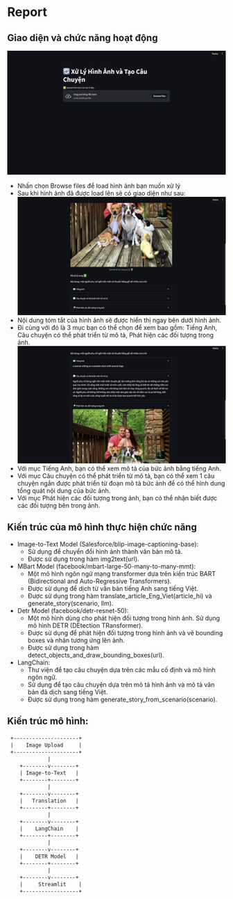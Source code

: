 # Report

## Giao diện và chức năng hoạt động
![](./img/homepage.png)

- Nhấn chọn Browse files để load hình ảnh bạn muốn xử lý
- Sau khi hình ảnh đã được load lên sẽ có giao diện như sau:
![](./img/1.png)
- Nội dung tóm tắt của hình ảnh sẽ được hiển thị ngay bên dưới hình ảnh.
- Đi cùng với đó là 3 mục bạn có thể chọn để xem bao gồm: Tiếng Anh, Câu chuyện có thể phát triển từ mô tả, Phát hiện các đối tượng trong ảnh.
![](./img/2.png)
- Với mục Tiếng Anh, bạn có thể xem mô tả của bức ảnh bằng tiếng Anh.
- Với mục Câu chuyện có thể phát triển từ mô tả, bạn có thể xem 1 câu chuyện ngắn được phát triển từ đoạn mô tả bức ảnh để có thể hình dung tổng quát nội dung của bức ảnh.
- Với mục Phát hiện các đối tượng trong ảnh, bạn có thể nhận biết được các đối tượng bên trong ảnh.

## Kiến trúc của mô hình thực hiện chức năng
- Image-to-Text Model (Salesforce/blip-image-captioning-base):
    * Sử dụng để chuyển đổi hình ảnh thành văn bản mô tả.
    * Được sử dụng trong hàm img2text(url).
- MBart Model (facebook/mbart-large-50-many-to-many-mmt):
    * Một mô hình ngôn ngữ mạng transformer dựa trên kiến trúc BART (Bidirectional and Auto-Regressive Transformers).
    * Được sử dụng để dịch từ văn bản tiếng Anh sang tiếng Việt.
    * Được sử dụng trong hàm translate_article_Eng_Viet(article_hi) và generate_story(scenario, llm).
- Detr Model (facebook/detr-resnet-50):
    * Một mô hình dùng cho phát hiện đối tượng trong hình ảnh. Sử dụng mô hình DETR (DEtection TRansformer).
    * Được sử dụng để phát hiện đối tượng trong hình ảnh và vẽ bounding boxes và nhãn tương ứng lên ảnh.
    * Được sử dụng trong hàm detect_objects_and_draw_bounding_boxes(url).
- LangChain:
    * Thư viện để tạo câu chuyện dựa trên các mẫu cố định và mô hình ngôn ngữ.
    * Sử dụng để tạo câu chuyện dựa trên mô tả hình ảnh và mô tả văn bản đã dịch sang tiếng Việt.
    * Được sử dụng trong hàm generate_story_from_scenario(scenario).

## Kiến trúc mô hình:

     +---------------------+
     |    Image Upload     |
     +---------------------+
                 |
        +--------v--------+
        | Image-to-Text   |
        +--------+--------+
                 |
        +--------v--------+
        |   Translation   |
        +--------+--------+
                 |
        +--------v--------+
        |    LangChain    |
        +--------+--------+
                 |
        +--------v--------+
        |    DETR Model   |
        +--------+--------+
                 |
        +--------v--------+
        |     Streamlit    |
        +------------------+
